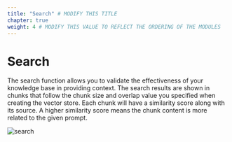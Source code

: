 ```yaml
---
title: "Search" # MODIFY THIS TITLE
chapter: true
weight: 4 # MODIFY THIS VALUE TO REFLECT THE ORDERING OF THE MODULES
---
```


# Search <!-- MODIFY THIS HEADING -->
The search function allows you to validate the effectiveness of your knowledge base in providing context. The search results are shown in chunks that follow the chunk size and overlap value you specified when creating the vector store. Each chunk will have a similarity score along with its source. A higher similarity score means the chunk content is more related to the given prompt.

![search](/images/search.png) 

